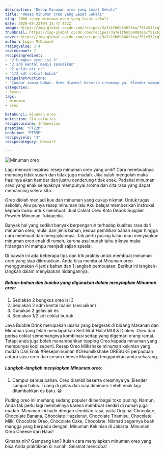 ```yaml
---
description: "Resep Minuman oreo yang Lezat Sekali"
title: "Resep Minuman oreo yang Lezat Sekali"
slug: 2680-resep-minuman-oreo-yang-lezat-sekali
date: 2020-08-23T04:15:47.452Z
image: https://img-global.cpcdn.com/recipes/3a7e1fb6b54093ea/751x532cq70/minuman-oreo-foto-resep-utama.jpg
thumbnail: https://img-global.cpcdn.com/recipes/3a7e1fb6b54093ea/751x532cq70/minuman-oreo-foto-resep-utama.jpg
cover: https://img-global.cpcdn.com/recipes/3a7e1fb6b54093ea/751x532cq70/minuman-oreo-foto-resep-utama.jpg
author: Logan McDonald
ratingvalue: 3.4
reviewcount: 7
recipeingredient:
- "2 bungkus oreo isi 3"
- "2 sdm kental manis sesuaikan"
- "2 gelas air es"
- "1/2 sdt coklat bubuk"
recipeinstructions:
- "Campur semua bahan. Oreo diambil beserta creamnya ya. Blender sampai halus. Tuang di gelas dan siap diminum. Lebih enak lagi ditambahkan es batu. 😁"
categories:
- Resep
tags:
- minuman
- oreo

katakunci: minuman oreo 
nutrition: 214 calories
recipecuisine: Indonesian
preptime: "PT22M"
cooktime: "PT55M"
recipeyield: "4"
recipecategory: Dessert

---
```



![Minuman oreo](https://img-global.cpcdn.com/recipes/3a7e1fb6b54093ea/751x532cq70/minuman-oreo-foto-resep-utama.jpg)

Lagi mencari inspirasi resep minuman oreo yang unik? Cara membuatnya memang tidak susah dan tidak juga mudah. Jika salah mengolah maka hasilnya akan hambar dan justru cenderung tidak enak. Padahal minuman oreo yang enak selayaknya mempunyai aroma dan cita rasa yang dapat memancing selera kita.

Oreo diolah menjadi kue dan minuman yang cukup nikmat. Untuk tugas sekolah, Aku punya resep minuman lalu Aku belajar memberikan instruksi kepada ibuku untuk membuat. Jual Coklat Oreo Kota Depok Supplier Powder Minuman Tokopedia.

Banyak hal yang sedikit banyak berpengaruh terhadap kualitas rasa dari minuman oreo, mulai dari jenis bahan, kedua pemilihan bahan segar hingga cara membuat dan menyajikannya. Tak perlu pusing kalau mau menyiapkan minuman oreo enak di rumah, karena asal sudah tahu triknya maka hidangan ini mampu menjadi sajian spesial.


Di bawah ini ada beberapa tips dan trik praktis untuk membuat minuman oreo yang siap dikreasikan. Anda bisa membuat Minuman oreo menggunakan 4 jenis bahan dan 1 langkah pembuatan. Berikut ini langkah-langkah dalam menyiapkan hidangannya.

<!--inarticleads1-->

##### Bahan-bahan dan bumbu yang digunakan dalam menyiapkan Minuman oreo:

1. Sediakan 2 bungkus oreo isi 3
1. Sediakan 2 sdm kental manis (sesuaikan)
1. Gunakan 2 gelas air es
1. Sediakan 1/2 sdt coklat bubuk


Java Bubble Drink merupakan usaha yang bergerak di bidang Makanan dan Minuman yang telah mendapatkan Sertifikat Halal MUI &amp; Dinkes. Oreo dan perisa coklat sememangnya kombinasi sedap yang digemari orang ramai. Tetapi anda juga boleh menambahkan topping Oreo kepada minuman yang mempunyai kopi seperti. Resep Oreo Milkshake minuman kekinian yang mudah Dan Enak #Resepminuman #Oreomilkshake ORESUKE perpaduan antara susu oreo dan cream cheese Manjakan tenggorokan anda sekarang. 

<!--inarticleads2-->

##### Langkah-langkah menyiapkan Minuman oreo:

1. Campur semua bahan. Oreo diambil beserta creamnya ya. Blender sampai halus. Tuang di gelas dan siap diminum. Lebih enak lagi ditambahkan es batu. 😁


Puding oreo ini memang sedang populer di berbagai toko puding. Namun, Anda tak perlu lagi membelinya karena membuat sendiri di rumah juga mudah. Minuman ini hadir dengan sembilan rasa, yaitu Original Chocolate, Chocolate Banana, Chocolate Hazzlenut, Chocolate Tiramisu, Chocolate Milk, Chocolate Oreo, Chocolate Cake, Chocolate. Nikmati segarnya buah mangga yang berpadu dengan. Minuman Kekinian di Jakarta: Minuman Oreo Cheese dari Haus! 

Gimana nih? Gampang kan? Itulah cara menyiapkan minuman oreo yang bisa Anda praktikkan di rumah. Selamat mencoba!
